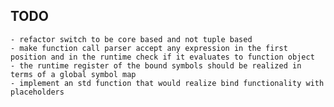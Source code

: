 TODO
----
    - refactor switch to be core based and not tuple based
    - make function call parser accept any expression in the first position and in the runtime check if it evaluates to function object
	- the runtime register of the bound symbols should be realized in terms of a global symbol map
	- implement an std function that would realize bind functionality with placeholders
